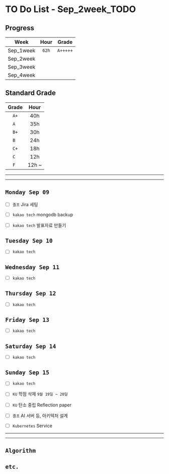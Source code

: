 # TO Do List - Sep_2week_TODO

## Progress
| Week | Hour | Grade |
|:---:|:---:|:---:|
|Sep_1week|`62h`|`A+++++`|
|Sep_2week|||
|Sep_3week|||
|Sep_4week|||

## Standard Grade
| Grade | Hour |
|:---:|:---:|
|`A+`|40h|
|`A `|35h|
|`B+`|30h|
|`B `|24h|
|`C+`|18h|
|`C `|12h|
|`F `|12h ~|


---
---

## `Monday Sep 09`
- [ ] `졸프` Jira 세팅
- [ ] `kakao tech` mongodb backup
- [ ] `kakao tech` 발표자료 만들기


## `Tuesday Sep 10`
- [ ] `kakao tech`



## `Wednesday Sep 11` 
- [ ] `kakao tech`



## `Thursday Sep 12`
- [ ] `kakao tech`


## `Friday Sep 13` 
- [ ] `kakao tech`


## `Saturday Sep 14` 
- [ ] `kakao tech`


## `Sunday Sep 15` 
- [ ] `kakao tech`
- [ ] `KU` 학점 삭제 `9월 19일 ~ 20일`
- [ ] `KU` 탄소 중립 Reflection paper
- [ ] `졸프` AI 서버 등, 아키텍처 설계
- [ ] `Kubernetes` Service



---
---
## `Algorithm`


## `etc.`



<!-- ### 알고리즘 유형
1. 정렬
2. 그래프 탐색 BFS, DFS
3. DP
4. 자료구조 -> 우선순위 큐 마스터
5. 문자열 알고리즘 ?? 아니면 투 포인터 정도

> 요구사항 정리하기, 테스트케이스 짜보기(소수 테스트케이스가 유리, 11되면 거의 다 됨) -->



<!-- ## `Spring` -> `h m` -->


<br><br>

<!-- > `개인공부` : `6h 30m` -> `25h 36m` -> `22h 19m` -> -->

<br><br>

<!-- 
## `Java`
## `OPIc`
## `토익` 
-->





